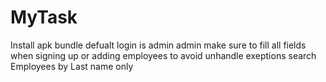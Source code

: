 # MyTask
Install apk bundle
defualt login is admin admin
make sure to fill all fields when signing up or adding employees to avoid unhandle exeptions
search Employees by Last name only

